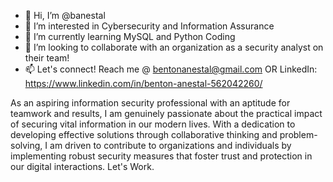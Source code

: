 - 👋 Hi, I’m @banestal
- 👀 I’m interested in Cybersecurity and Information Assurance
- 🌱 I’m currently learning MySQL and Python Coding
- 💞️ I’m looking to collaborate with an organization as a security analyst on their team!
- 📫 Let's connect! Reach me @
bentonanestal@gmail.com OR
LinkedIn: https://www.linkedin.com/in/benton-anestal-562042260/

As an aspiring information security professional with an aptitude for teamwork and results, I am genuinely passionate about the practical impact of securing vital information in our modern lives. With a dedication to developing effective solutions through collaborative thinking and problem-solving, I am driven to contribute to organizations and individuals by implementing robust security measures that foster trust and protection in our digital interactions. Let's Work.

<!---
banestal/banestal is a ✨ special ✨ repository because its `README.md` (this file) appears on your GitHub profile.
You can click the Preview link to take a look at your changes.
--->
